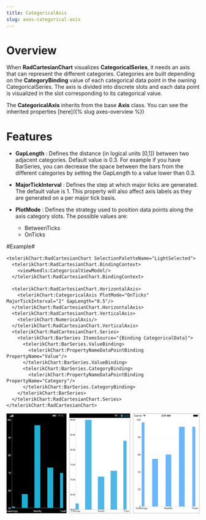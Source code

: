 ```yaml
---
title: CategoricalAxis
slug: axes-categorical-axis
---
```

# Overview #

When **RadCartesianChart** visualizes **CategoricalSeries**, it needs an axis that can represent the different categories. Categories are built depending on the **CategoryBinding** value of each categorical data point in the owning CategoricalSeries. The axis is divided into discrete slots and each data point is visualized in the slot corresponding to its categorical value.

The **CategoricalAxis** inherits from the base **Axis** class. You can see the inherited properties [here]({% slug axes-overview %})

# Features #

- **GapLength** :
Defines the distance (in logical units [0,1]) between two adjacent categories. Default value is 0.3. For example if you have BarSeries, you can decrease the space between the bars from the different categories by setting the GapLength to a value lower than 0.3.

- **MajorTickInterval** :  Defines the step at which major ticks are generated. The default value is 1. This property will also affect axis labels as they are generated on a per major tick basis.

- **PlotMode** : Defines the strategy used to position data points along the axis category slots. The possible values are:
	- BetweenTicks
	- OnTicks

#Example#

    <telerikChart:RadCartesianChart SelectionPaletteName="LightSelected">
	  <telerikChart:RadCartesianChart.BindingContext>
	    <viewMoedls:CategoricalViewModel/>
	  </telerikChart:RadCartesianChart.BindingContext>
	    
	  <telerikChart:RadCartesianChart.HorizontalAxis>
	    <telerikChart:CategoricalAxis PlotMode="OnTicks" MajorTickInterval="2" GapLength="0.5"/>
	  </telerikChart:RadCartesianChart.HorizontalAxis>
	  <telerikChart:RadCartesianChart.VerticalAxis>
	    <telerikChart:NumericalAxis/>
	  </telerikChart:RadCartesianChart.VerticalAxis>
	  <telerikChart:RadCartesianChart.Series>
	    <telerikChart:BarSeries ItemsSource="{Binding CategoricalData}">
	      <telerikChart:BarSeries.ValueBinding>
	        <telerikChart:PropertyNameDataPointBinding PropertyName="Value"/>
	      </telerikChart:BarSeries.ValueBinding>
	      <telerikChart:BarSeries.CategoryBinding>
	        <telerikChart:PropertyNameDataPointBinding PropertyName="Category"/>
	      </telerikChart:BarSeries.CategoryBinding>
	    </telerikChart:BarSeries>
	  </telerikChart:RadCartesianChart.Series>
    </telerikChart:RadCartesianChart>

![CategoricalAxis](axes-categorical-axis-example.png)